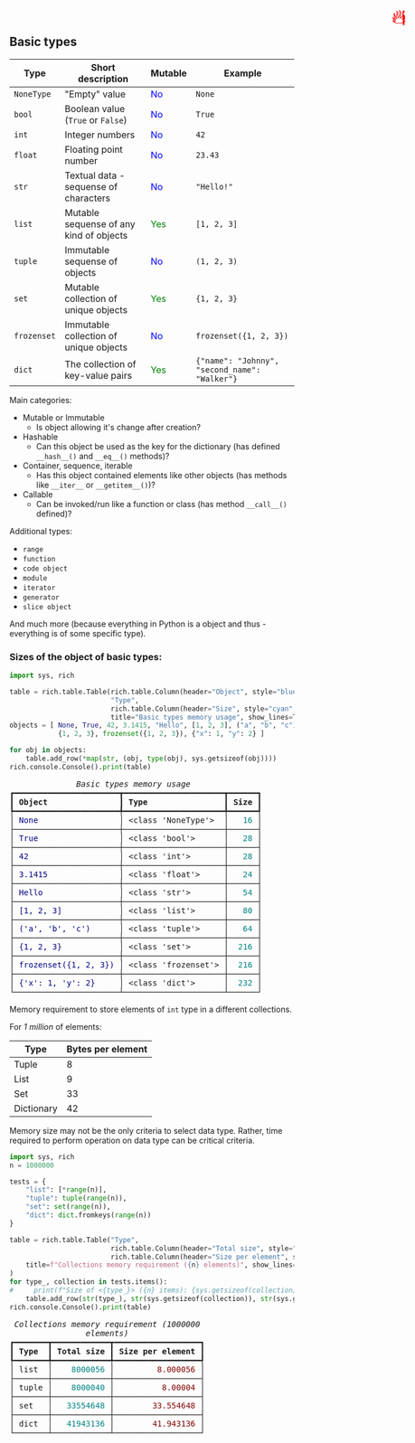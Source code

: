 ## Basic types

<span title="This is important" style="position: absolute; top: 25px; right: 30px; font-size: 250%; color:red">ℹ️</span>

| Type        | Short description                        | Mutable | Example            |
|-------------|------------------------------------------|---------|---------------------------
| `NoneType`  | "Empty" value                            |<span style="color:blue">No</span>|  `None`               |
| `bool`      | Boolean value  (`True` or `False`)       |<span style="color:blue">No</span>|  `True`               | 
| `int`       | Integer numbers                          |<span style="color:blue">No</span>|  `42`                 |
| `float`     | Floating point number                    |<span style="color:blue">No</span>|  `23.43`              |
| `str`       | Textual data - sequense of characters    |<span style="color:blue">No</span>|  `"Hello!"`           |
| `list`      | Mutable sequense of any kind of objects  |<span style="color:green">Yes</span>|  `[1, 2, 3]`          |
| `tuple`     | Immutable sequense of objects            |<span style="color:blue">No</span>|  `(1, 2, 3)`          |
| `set`       | Mutable collection of unique objects     |<span style="color:green">Yes</span>|  `{1, 2, 3}`          |
| `frozenset`| Immutable collection of unique objects    |<span style="color:blue">No</span>|  `frozenset({1, 2, 3})`
| `dict`      | The collection of key-value pairs        |<span style="color:green">Yes</span>|  `{"name": "Johnny", "second_name": "Walker"}`

Main categories:
* Mutable or Immutable
    * Is object allowing it's change after creation?
* Hashable
    * Can this object be used as the key for the dictionary (has defined `__hash__()` and `__eq__()` methods)?
* Container, sequence, iterable
    * Has this object contained elements like other objects (has methods like `__iter__` or `__getitem__()`)?
* Callable
    * Can be invoked/run like a function or class (has method `__call__()` defined)? 

Additional types:
* `range`
* `function` 
* `code object`
* `module`
* `iterator`
* `generator`
* `slice object`

And much more (because everything in Python is a object and thus - everything is of some specific type).

### Sizes of the object of basic types:

<span title="Advanced topic" style="position: absolute; top: 25px; right: 30px; font-size: 250%; color:red">🔥</span>


```python
import sys, rich

table = rich.table.Table(rich.table.Column(header="Object", style="blue"), 
                         "Type", 
                         rich.table.Column(header="Size", style="cyan", justify="right"),
                         title="Basic types memory usage", show_lines=True)
objects = [ None, True, 42, 3.1415, "Hello", [1, 2, 3], ("a", "b", "c"),
            {1, 2, 3}, frozenset({1, 2, 3}), {"x": 1, "y": 2} ]

for obj in objects:
    table.add_row(*map(str, (obj, type(obj), sys.getsizeof(obj))))
rich.console.Console().print(table)
```


<pre style="white-space:pre;overflow-x:auto;line-height:normal;font-family:Menlo,'DejaVu Sans Mono',consolas,'Courier New',monospace"><span style="font-style: italic">              Basic types memory usage               </span>
┏━━━━━━━━━━━━━━━━━━━━━━┳━━━━━━━━━━━━━━━━━━━━━┳━━━━━━┓
┃<span style="font-weight: bold"> Object               </span>┃<span style="font-weight: bold"> Type                </span>┃<span style="font-weight: bold"> Size </span>┃
┡━━━━━━━━━━━━━━━━━━━━━━╇━━━━━━━━━━━━━━━━━━━━━╇━━━━━━┩
│<span style="color: #000080; text-decoration-color: #000080"> None                 </span>│ &lt;class 'NoneType'&gt;  │<span style="color: #008080; text-decoration-color: #008080">   16 </span>│
├──────────────────────┼─────────────────────┼──────┤
│<span style="color: #000080; text-decoration-color: #000080"> True                 </span>│ &lt;class 'bool'&gt;      │<span style="color: #008080; text-decoration-color: #008080">   28 </span>│
├──────────────────────┼─────────────────────┼──────┤
│<span style="color: #000080; text-decoration-color: #000080"> 42                   </span>│ &lt;class 'int'&gt;       │<span style="color: #008080; text-decoration-color: #008080">   28 </span>│
├──────────────────────┼─────────────────────┼──────┤
│<span style="color: #000080; text-decoration-color: #000080"> 3.1415               </span>│ &lt;class 'float'&gt;     │<span style="color: #008080; text-decoration-color: #008080">   24 </span>│
├──────────────────────┼─────────────────────┼──────┤
│<span style="color: #000080; text-decoration-color: #000080"> Hello                </span>│ &lt;class 'str'&gt;       │<span style="color: #008080; text-decoration-color: #008080">   54 </span>│
├──────────────────────┼─────────────────────┼──────┤
│<span style="color: #000080; text-decoration-color: #000080"> [1, 2, 3]            </span>│ &lt;class 'list'&gt;      │<span style="color: #008080; text-decoration-color: #008080">   80 </span>│
├──────────────────────┼─────────────────────┼──────┤
│<span style="color: #000080; text-decoration-color: #000080"> ('a', 'b', 'c')      </span>│ &lt;class 'tuple'&gt;     │<span style="color: #008080; text-decoration-color: #008080">   64 </span>│
├──────────────────────┼─────────────────────┼──────┤
│<span style="color: #000080; text-decoration-color: #000080"> {1, 2, 3}            </span>│ &lt;class 'set'&gt;       │<span style="color: #008080; text-decoration-color: #008080">  216 </span>│
├──────────────────────┼─────────────────────┼──────┤
│<span style="color: #000080; text-decoration-color: #000080"> frozenset({1, 2, 3}) </span>│ &lt;class 'frozenset'&gt; │<span style="color: #008080; text-decoration-color: #008080">  216 </span>│
├──────────────────────┼─────────────────────┼──────┤
│<span style="color: #000080; text-decoration-color: #000080"> {'x': 1, 'y': 2}     </span>│ &lt;class 'dict'&gt;      │<span style="color: #008080; text-decoration-color: #008080">  232 </span>│
└──────────────────────┴─────────────────────┴──────┘
</pre>



<span title="Advanced topic" style="position: absolute; top: 25px; right: 30px; font-size: 250%; color:red">🔥</span>

Memory requirement to store elements of `int` type in a different collections.

For _1 million_ of elements:

| Type | Bytes per element |
|------|-----------
| Tuple |8
| List  |9
| Set   | 33
| Dictionary | 42

Memory size may not be the only criteria to select data type. Rather, time required to perform operation on data type can be critical criteria.


```python
import sys, rich
n = 1000000

tests = {
    "list": [*range(n)],
    "tuple": tuple(range(n)),
    "set": set(range(n)),
    "dict": dict.fromkeys(range(n))
}

table = rich.table.Table("Type", 
                         rich.table.Column(header="Total size", style="cyan", justify="right"), 
                         rich.table.Column(header="Size per element", style="red", justify="right"),
    title=f"Collections memory requirement ({n} elements)", show_lines=True
)
for type_, collection in tests.items():
#     print(f"Size of <{type_}> ({n} items): {sys.getsizeof(collection)}, {sys.getsizeof(collection) / n} per element")
    table.add_row(str(type_), str(sys.getsizeof(collection)), str(sys.getsizeof(collection) / n))
rich.console.Console().print(table)
```


<pre style="white-space:pre;overflow-x:auto;line-height:normal;font-family:Menlo,'DejaVu Sans Mono',consolas,'Courier New',monospace"><span style="font-style: italic"> Collections memory requirement (1000000 </span>
<span style="font-style: italic">                elements)                </span>
┏━━━━━━━┳━━━━━━━━━━━━┳━━━━━━━━━━━━━━━━━━┓
┃<span style="font-weight: bold"> Type  </span>┃<span style="font-weight: bold"> Total size </span>┃<span style="font-weight: bold"> Size per element </span>┃
┡━━━━━━━╇━━━━━━━━━━━━╇━━━━━━━━━━━━━━━━━━┩
│ list  │<span style="color: #008080; text-decoration-color: #008080">    8000056 </span>│<span style="color: #800000; text-decoration-color: #800000">         8.000056 </span>│
├───────┼────────────┼──────────────────┤
│ tuple │<span style="color: #008080; text-decoration-color: #008080">    8000040 </span>│<span style="color: #800000; text-decoration-color: #800000">          8.00004 </span>│
├───────┼────────────┼──────────────────┤
│ set   │<span style="color: #008080; text-decoration-color: #008080">   33554648 </span>│<span style="color: #800000; text-decoration-color: #800000">        33.554648 </span>│
├───────┼────────────┼──────────────────┤
│ dict  │<span style="color: #008080; text-decoration-color: #008080">   41943136 </span>│<span style="color: #800000; text-decoration-color: #800000">        41.943136 </span>│
└───────┴────────────┴──────────────────┘
</pre>